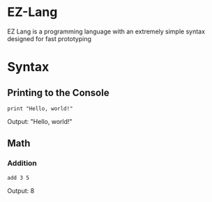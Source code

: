 # EZ-Lang
EZ Lang is a programming language with an extremely simple syntax designed for fast prototyping

# Syntax

## Printing to the Console
    print "Hello, world!"
Output: "Hello, world!"

## Math
  ### Addition
    add 3 5
Output: 8
